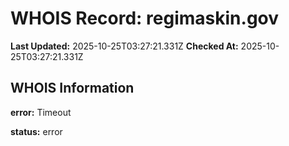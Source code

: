 # WHOIS Record: regimaskin.gov

**Last Updated:** 2025-10-25T03:27:21.331Z
**Checked At:** 2025-10-25T03:27:21.331Z

## WHOIS Information

**error:** Timeout

**status:** error

